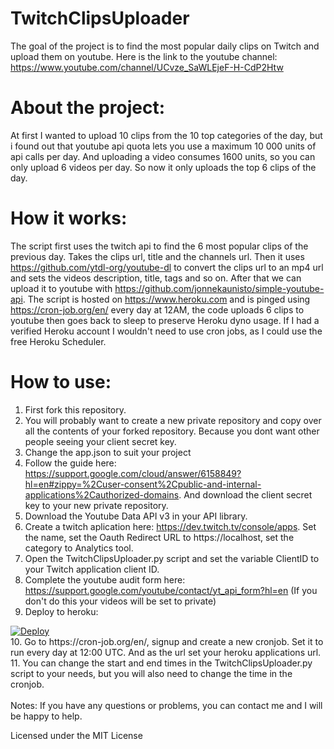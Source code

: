 # TwitchClipsUploader
The goal of the project is to find the most popular daily clips on Twitch and upload them on youtube. Here is the link to the youtube channel: https://www.youtube.com/channel/UCvze_SaWLEjeF-H-CdP2Htw 
# About the project:
At first I wanted to upload 10 clips from the 10 top categories of the day, but i found out that youtube api quota lets you use a maximum 10 000 units of api calls per day. And uploading a video consumes 1600 units, so you can only upload 6 videos per day. So now it only uploads the top 6 clips of the day.
# How it works:
The script first uses the twitch api to find the 6 most popular clips of the previous day. Takes the clips url, title and the channels url. Then it uses https://github.com/ytdl-org/youtube-dl to convert the clips url to an mp4 url and sets the videos description, title, tags and so on. After that we can upload it to youtube with https://github.com/jonnekaunisto/simple-youtube-api. The script is hosted on https://www.heroku.com and is pinged using https://cron-job.org/en/ every day at 12AM, the code uploads 6 clips to youtube then goes back to sleep to preserve Heroku dyno usage. If I had a verified Heroku account I wouldn't need to use cron jobs, as I could use the free Heroku Scheduler.
# How to use:
1. First fork this repository.
2. You will probably want to create a new private repository and copy over all the contents of your forked repository. Because you dont want other people seeing your client secret key.
3. Change the app.json to suit your project
4. Follow the guide here: https://support.google.com/cloud/answer/6158849?hl=en#zippy=%2Cuser-consent%2Cpublic-and-internal-applications%2Cauthorized-domains. And download the client secret key to your new private repository.
5. Download the Youtube Data API v3 in your API library.
6. Create a twitch aplication here: https://dev.twitch.tv/console/apps. Set the name, set the Oauth Redirect URL to https://localhost, set the category to Analytics tool.
7. Open the TwitchClipsUploader.py script and set the variable ClientID to your Twitch application client ID.
8. Complete the youtube audit form here: https://support.google.com/youtube/contact/yt_api_form?hl=en (If you don't do this your videos will be set to private)
9. Deploy to heroku:
<a href="https://heroku.com/deploy?template=https://github.com/Luscsus/TwitchClipsUploader">
  <img src="https://www.herokucdn.com/deploy/button.svg" alt="Deploy">
</a><br/>
10. Go to https://cron-job.org/en/, signup and create a new cronjob. Set it to run every day at 12:00 UTC. And as the url set your heroku applications url.<br/>
11. You can change the start and end times in the TwitchClipsUploader.py script to your needs, but you will also need to change the time in the cronjob.<br/><br/>
Notes:
If you have any questions or problems, you can contact me and I will be happy to help.
<br/>

Licensed under the MIT License
